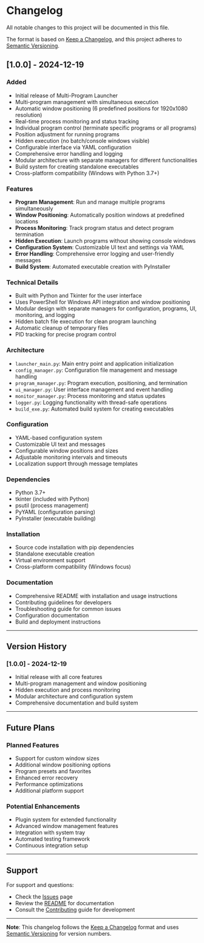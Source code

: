 # Changelog

All notable changes to this project will be documented in this file.

The format is based on [Keep a Changelog](https://keepachangelog.com/en/1.0.0/),
and this project adheres to [Semantic Versioning](https://semver.org/spec/v2.0.0.html).

## [1.0.0] - 2024-12-19

### Added
- Initial release of Multi-Program Launcher
- Multi-program management with simultaneous execution
- Automatic window positioning (6 predefined positions for 1920x1080 resolution)
- Real-time process monitoring and status tracking
- Individual program control (terminate specific programs or all programs)
- Position adjustment for running programs
- Hidden execution (no batch/console windows visible)
- Configurable interface via YAML configuration
- Comprehensive error handling and logging
- Modular architecture with separate managers for different functionalities
- Build system for creating standalone executables
- Cross-platform compatibility (Windows with Python 3.7+)

### Features
- **Program Management**: Run and manage multiple programs simultaneously
- **Window Positioning**: Automatically position windows at predefined locations
- **Process Monitoring**: Track program status and detect program termination
- **Hidden Execution**: Launch programs without showing console windows
- **Configuration System**: Customizable UI text and settings via YAML
- **Error Handling**: Comprehensive error logging and user-friendly messages
- **Build System**: Automated executable creation with PyInstaller

### Technical Details
- Built with Python and Tkinter for the user interface
- Uses PowerShell for Windows API integration and window positioning
- Modular design with separate managers for configuration, programs, UI, monitoring, and logging
- Hidden batch file execution for clean program launching
- Automatic cleanup of temporary files
- PID tracking for precise program control

### Architecture
- `launcher_main.py`: Main entry point and application initialization
- `config_manager.py`: Configuration file management and message handling
- `program_manager.py`: Program execution, positioning, and termination
- `ui_manager.py`: User interface management and event handling
- `monitor_manager.py`: Process monitoring and status updates
- `logger.py`: Logging functionality with thread-safe operations
- `build_exe.py`: Automated build system for creating executables

### Configuration
- YAML-based configuration system
- Customizable UI text and messages
- Configurable window positions and sizes
- Adjustable monitoring intervals and timeouts
- Localization support through message templates

### Dependencies
- Python 3.7+
- tkinter (included with Python)
- psutil (process management)
- PyYAML (configuration parsing)
- PyInstaller (executable building)

### Installation
- Source code installation with pip dependencies
- Standalone executable creation
- Virtual environment support
- Cross-platform compatibility (Windows focus)

### Documentation
- Comprehensive README with installation and usage instructions
- Contributing guidelines for developers
- Troubleshooting guide for common issues
- Configuration documentation
- Build and deployment instructions

---

## Version History

### [1.0.0] - 2024-12-19
- Initial release with all core features
- Multi-program management and window positioning
- Hidden execution and process monitoring
- Modular architecture and configuration system
- Comprehensive documentation and build system

---

## Future Plans

### Planned Features
- Support for custom window sizes
- Additional window positioning options
- Program presets and favorites
- Enhanced error recovery
- Performance optimizations
- Additional platform support

### Potential Enhancements
- Plugin system for extended functionality
- Advanced window management features
- Integration with system tray
- Automated testing framework
- Continuous integration setup

---

## Support

For support and questions:
- Check the [Issues](https://github.com/yourusername/multi-program-launcher/issues) page
- Review the [README](README.md) for documentation
- Consult the [Contributing](CONTRIBUTING.md) guide for development

---

**Note**: This changelog follows the [Keep a Changelog](https://keepachangelog.com/) format and uses [Semantic Versioning](https://semver.org/) for version numbers. 